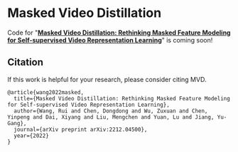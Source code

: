 # Masked Video Distillation
Code for "[**Masked Video Distillation: Rethinking Masked Feature Modeling for Self-supervised Video Representation Learning**](https://arxiv.org/abs/2212.04500)" is coming soon!

## Citation

If this work is helpful for your research, please consider citing MVD.

```
@article{wang2022masked,
  title={Masked Video Distillation: Rethinking Masked Feature Modeling for Self-supervised Video Representation Learning},
  author={Wang, Rui and Chen, Dongdong and Wu, Zuxuan and Chen, Yinpeng and Dai, Xiyang and Liu, Mengchen and Yuan, Lu and Jiang, Yu-Gang},
  journal={arXiv preprint arXiv:2212.04500},
  year={2022}
}
```
